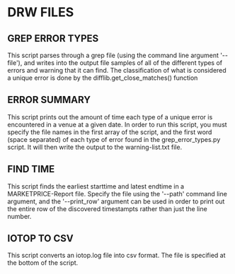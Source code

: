 # DRW FILES

## GREP ERROR TYPES

This script parses through a grep file (using the command line argument '--file'), and writes into the output file samples of all of the different types of errors and warning that it can find. The classification of what is considered a unique error is done by the difflib.get_close_matches() function

## ERROR SUMMARY

This script prints out the amount of time each type of a unique error is encountered in a venue at a given date. In order to run this script, you must specify the file names in the first array of the script, and the first word (space separated) of each type of error found in the grep_error_types.py script. It will then write the output to the warning-list.txt file.

## FIND TIME

This script finds the earliest starttime and latest endtime in a MARKETPRICE-Report file. Specify the file using the '--path' command line argument, and the '--print_row' argument can be used in order to print out the entire row of the discovered timestampts rather than just the line number.

## IOTOP TO CSV

This script converts an iotop.log file into csv format. The file is specified at the bottom of the script.


